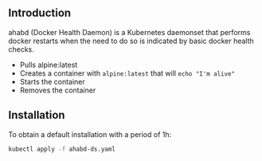 ## Introduction

ahabd (Docker Health Daemon) is a Kubernetes daemonset that performs docker
 restarts when the need to do so is indicated by basic docker health checks.

* Pulls alpine:latest
* Creates a container with `alpine:latest` that will `echo "I'm alive"`
* Starts the container
* Removes the container

## Installation
To obtain a default installation with a period of 1h:
``` sh
kubectl apply -f ahabd-ds.yaml
```

